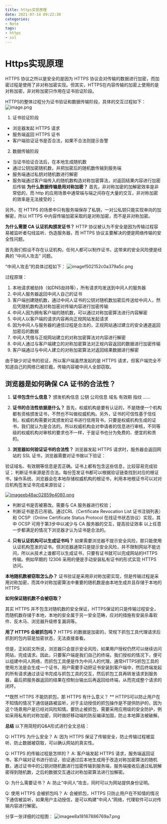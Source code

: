 ```yaml
---
title: https实现原理
date: 2021-07-14 09:22:30
categories:
- Note
tags:
- https
- ssl
---
```


# Https实现原理
HTTPS 协议之所以是安全的是因为 HTTPS 协议会对传输的数据进行加密，而加密过程是使用了非对称加密实现。但其实，HTTPS在内容传输的加密上使用的是对称加密，非对称加密只作用在证书验证阶段。



[^非对称加密]: 非对称加密使用了一对密钥，公钥与私钥，所以安全性高，但加密与解密速度慢。
[^对称加密]: 对称加密加密与解密使用的是同样的密钥，所以速度快，但由于需要将密钥在网络传输，所以安全性不高。
[^加密算法]:常见的对称加密算法有DES、3DES、AES、Blowfish、IDEA、RC5、RC6。非对称 RSA、Elgamal、背包算法、Rabin、D-H、ECC（椭圆曲线加密算法）。



HTTPS的整体过程分为证书验证和数据传输阶段，具体的交互过程如下：
![image.png](https://chevereto.zhuangzexin.top/images/2021/07/14/image.png)

<!--more-->

1. 证书验证阶段
- 浏览器发起 HTTPS 请求
- 服务端返回 HTTPS 证书
- 客户端验证证书是否合法，如果不合法则提示告警
2. 数据传输阶段
- 当证书验证合法后，在本地生成随机数
- 通过公钥加密随机数，并把加密后的随机数传输到服务端
- 服务端通过私钥对随机数进行解密
- 服务端通过客户端传入的随机数构造对称加密算法，对返回结果内容进行加密后传输
  **为什么数据传输是用对称加密？**
  首先，非对称加密的加解密效率是非常低的，而 http 的应用场景中通常端与端之间存在大量的交互，非对称加密的效率是无法接受的；

另外，在 HTTPS 的场景中只有服务端保存了私钥，一对公私钥只能实现单向的加解密，所以 HTTPS 中内容传输加密采取的是对称加密，而不是非对称加密。

**为什么需要 CA 认证机构颁发证书？**
HTTP 协议被认为不安全是因为传输过程容易被监听者勾线监听、伪造服务器，而 HTTPS 协议主要解决的便是网络传输的安全性问题。

首先我们假设不存在认证机构，任何人都可以制作证书，这带来的安全风险便是经典的 “中间人攻击” 问题。


“中间人攻击”的具体过程如下：
![imagef502152c0a379a5c.png](https://chevereto.zhuangzexin.top/images/2021/07/14/imagef502152c0a379a5c.png)

过程原理：

1. 本地请求被劫持（如DNS劫持等），所有请求均发送到中间人的服务器
2. 中间人服务器返回中间人自己的证书
3. 客户端创建随机数，通过中间人证书的公钥对随机数加密后传送给中间人，然后凭随机数构造对称加密对传输内容进行加密传输
4. 中间人因为拥有客户端的随机数，可以通过对称加密算法进行内容解密
5. 中间人以客户端的请求内容再向正规网站发起请求
6. 因为中间人与服务器的通信过程是合法的，正规网站通过建立的安全通道返回加密后的数据
7. 中间人凭借与正规网站建立的对称加密算法对内容进行解密
8. 中间人通过与客户端建立的对称加密算法对正规内容返回的数据进行加密传输
9. 客户端通过与中间人建立的对称加密算法对返回结果数据进行解密

由于缺少对证书的验证，所以客户端虽然发起的是 HTTPS 请求，但客户端完全不知道自己的网络已被拦截，传输内容被中间人全部窃取。

## 浏览器是如何确保 CA 证书的合法性？
1. **证书包含什么信息？**
   颁发机构信息
   公钥
   公司信息
   域名
   有效期
   指纹
   ……

2. **证书的合法性依据是什么？**
   首先，权威机构是要有认证的，不是随便一个机构都有资格颁发证书，不然也不叫做权威机构。另外，证书的可信性基于信任制，权威机构需要对其颁发的证书进行信用背书，只要是权威机构生成的证书，我们就认为是合法的。所以权威机构会对申请者的信息进行审核，不同等级的权威机构对审核的要求也不一样，于是证书也分为免费的、便宜的和贵的。

3. **浏览器如何验证证书的合法性？**
   浏览器发起 HTTPS 请求时，服务器会返回网站的 SSL 证书，浏览器需要对证书做以下验证：

验证域名、有效期等信息是否正确。证书上都有包含这些信息，比较容易完成验证；
判断证书来源是否合法。每份签发证书都可以根据验证链查找到对应的根证书，操作系统、浏览器会在本地存储权威机构的根证书，利用本地根证书可以对对应机构签发证书完成来源验证；


[![imageeb48ac02859e4080.png](https://chevereto.zhuangzexin.top/images/2021/07/14/imageeb48ac02859e4080.png)](https://chevereto.zhuangzexin.top/image/fEiX)

- 判断证书是否被篡改。需要与 CA 服务器进行校验；
- 判断证书是否已吊销。通过CRL（Certificate Revocation List 证书注销列表）和 OCSP（Online Certificate Status Protocol 在线证书状态协议）实现，其中 OCSP 可用于第3步中以减少与 CA 服务器的交互，提高验证效率
  以上任意一步都满足的情况下浏览器才认为证书是合法的。

4. **只有认证机构可以生成证书吗？**
   如果需要浏览器不提示安全风险，那只能使用认证机构签发的证书。但浏览器通常只是提示安全风险，并不限制网站不能访问，所以从技术上谁都可以生成证书，只要有证书就可以完成网站的HTTPS 传输。例如早期的 12306 采用的便是手动安装私有证书的形式实现 HTTPS 访问。

**本地随机数被窃取怎么办？**
证书验证是采用非对称加密实现，但是传输过程是采用对称加密，而其中对称加密算法中重要的随机数是由本地生成并且存储于本地的HTTPS


**如何保证随机数不会被窃取？**

其实 HTTPS 并不包含对随机数的安全保证，HTTPS保证的只是传输过程安全，而随机数存储于本地，本地的安全属于另一安全范畴，应对的措施有安装杀毒软件、反木马、浏览器升级修复漏洞等。

**用了 HTTPS 会被抓包吗？**
HTTPS 的数据是加密的，常规下抓包工具代理请求后抓到的包内容是加密状态，无法直接查看。

但是，正如前文所说，浏览器只会提示安全风险，如果用户授权仍然可以继续访问网站，完成请求。因此，只要客户端是我们自己的终端，我们授权的情况下，便可以组建中间人网络，而抓包工具便是作为中间人的代理。通常HTTPS抓包工具的使用方法是会生成一个证书，用户需要手动把证书安装到客户端中，然后终端发起的所有请求通过该证书完成与抓包工具的交互，然后抓包工具再转发请求到服务器，最后把服务器返回的结果在控制台输出后再返回给终端，从而完成整个请求的闭环。

**既然 HTTPS 不能防抓包，那 HTTPS 有什么意义？ **
HTTPS可以防止用户在不知情的情况下通信链路被监听，对于主动授信的抓包操作是不提供防护的，因为这个场景用户是已经对风险知情。要防止被抓包，需要采用应用级的安全防护，例如采用私有的对称加密，同时做好移动端的防反编译加固，防止本地算法被破解。

**总结**
以下用简短的Q&A形式进行全文总结：

Q: HTTPS 为什么安全？
A: 因为 HTTPS 保证了传输安全，防止传输过程被监听、防止数据被窃取，可以确认网站的真实性。

Q: HTTPS 的传输过程是怎样的？
A: 客户端发起 HTTPS
请求，服务端返回证书，客户端对证书进行验证，验证通过后本地生成用于改造对称加密算法的随机数，通过证书中的公钥对随机数进行加密传输到服务端，服务端接收后通过私钥解密得到随机数，之后的数据交互通过对称加密算法进行加解密。

Q: 为什么需要证书？
A: 防止”中间人“攻击，同时可以为网站提供身份证明。

Q: 使用 HTTPS 会被抓包吗？
A: 会被抓包，HTTPS 只防止用户在不知情的情况下通信被监听，如果用户主动授信，是可以构建“中间人”网络，代理软件可以对传输内容进行解密。

分享一张详细的过程图：
![imagee8a18167886769a7.png](https://chevereto.zhuangzexin.top/images/2021/07/14/imagee8a18167886769a7.png)
